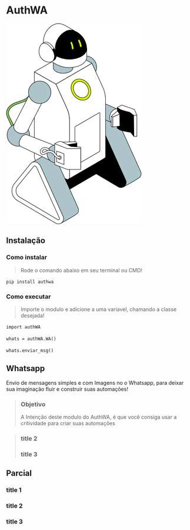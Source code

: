 # AuthWA
![create by icons8](docs/assets/robot.png)

## Instalação

### Como instalar
> Rode o comando abaixo em seu terminal ou CMD!

    pip install authwa

### Como executar
> Importe o modulo e adicione a uma variavel, chamando a classe desejada!

    import authWA

    whats = authWA.WA()

    whats.enviar_msg()

## Whatsapp
Envio de mensagens simples e com Imagens no o Whatsapp, para deixar sua imaginação fluir e construir suas automações!
>### Objetivo
> A Intenção deste modulo do AuthWA, é que você consiga usar a critividade para criar suas automações

>### title 2
>### title 3

## Parcial
### title 1
### title 2
### title 3
